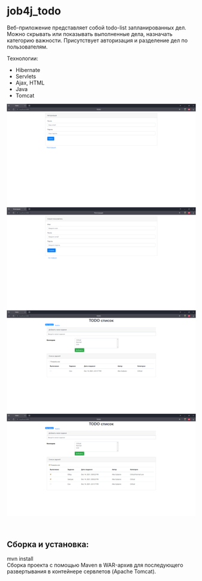 # job4j_todo

Веб-приложение представляет собой todo-list запланированных дел. Можно скрывать или показывать выполненные дела, 
назначать категорию важности. Присутствует авторизация и разделение дел по пользователям.

Технологии: 
- Hibernate
- Servlets
- Ajax, HTML
- Java
- Tomcat

![alt text](images/0.jpg)
![alt text](images/1.jpg)
![alt text](images/2.jpg)
![alt text](images/3.jpg)

<br>
<h2>
  Сборка и установка:
  </h2>
  mvn install
  <br>
Сборка проекта с помощью Maven в WAR-архив для последующего развертывания в контейнере сервлетов (Apache Tomcat).


